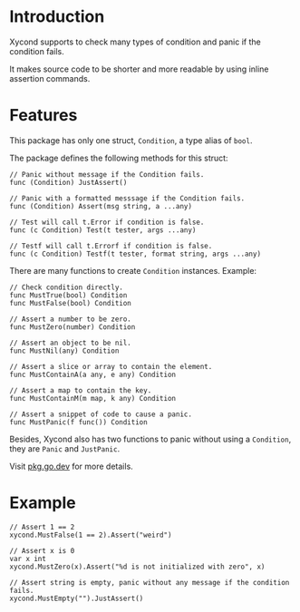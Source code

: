 # Introduction
Xycond supports to check many types of condition and panic if the condition
fails.

It makes source code to be shorter and more readable by using inline assertion
commands.

# Features
This package has only one struct, `Condition`, a type alias of `bool`.

The package defines the following methods for this struct:
```golang
// Panic without message if the Condition fails.
func (Condition) JustAssert()

// Panic with a formatted messsage if the Condition fails.
func (Condition) Assert(msg string, a ...any)
```
```golang
// Test will call t.Error if condition is false.
func (c Condition) Test(t tester, args ...any)

// Testf will call t.Errorf if condition is false.
func (c Condition) Testf(t tester, format string, args ...any)
```

There are many functions to create `Condition` instances. Example:
```golang
// Check condition directly.
func MustTrue(bool) Condition
func MustFalse(bool) Condition

// Assert a number to be zero.
func MustZero(number) Condition

// Assert an object to be nil.
func MustNil(any) Condition

// Assert a slice or array to contain the element.
func MustContainA(a any, e any) Condition

// Assert a map to contain the key.
func MustContainM(m map, k any) Condition

// Assert a snippet of code to cause a panic.
func MustPanic(f func()) Condition
```

Besides, Xycond also has two functions to panic without using a `Condition`,
they are `Panic` and `JustPanic`.

Visit [pkg.go.dev](https://pkg.go.dev/github.com/xybor/xyplatform/xycond) for
more details.

# Example
```golang
// Assert 1 == 2
xycond.MustFalse(1 == 2).Assert("weird")

// Assert x is 0
var x int
xycond.MustZero(x).Assert("%d is not initialized with zero", x)

// Assert string is empty, panic without any message if the condition fails.
xycond.MustEmpty("").JustAssert()
```
